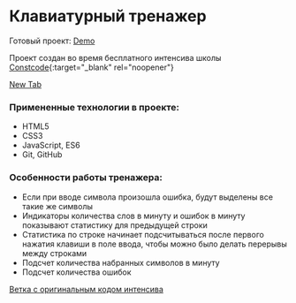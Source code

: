 # Клавиатурный тренажер

Готовый проект: [Demo](https://serrjik.github.io/intensive-keyboard-gym/)

Проект создан во время бесплатного интенсива школы [Constcode](https://constcode.ru/){:target="_blank" rel="noopener"}

<a href="example.com" target="_blank">New Tab</a>

### Примененные технологии в проекте:

* HTML5
* CSS3
* JavaScript, ES6
* Git, GitHub

### Особенности работы тренажера:

* Если при вводе символа произошла ошибка, будут выделены все такие же символы
* Индикаторы количества слов в минуту и ошибок в минуту показывают статистику для предыдущей строки
* Статистика по строке начинает подсчитываться после первого нажатия клавиши в поле ввода, чтобы можно было делать перерывы между строками
* Подсчет количества набранных символов в минуту
* Подсчет количества ошибок

[Ветка с оригинальным кодом интенсива](https://github.com/Serrjik/intensive-keyboard-gym/tree/original-keyboard-gym)
